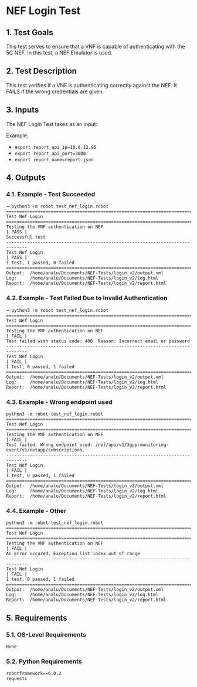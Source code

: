 # NEF Login Test

## 1. Test Goals

This test serves to ensure that a VNF is capable of authenticating with the 5G NEF. In this test, a NEF Emulator is used.

## 2. Test Description

This test verifies if a VNF is authenticating correctly against the NEF. It FAILS if the wrong credentials are given.

## 3. Inputs

The NEF Login Test takes as an input:

Example:
- `export report_api_ip=10.0.12.95`
- `export report_api_port=3000`
- `export report_name=report.json`

## 4. Outputs

### 4.1. Example - Test Succeeded

``` 
→ python3 -m robot test_nef_login.robot 
==============================================================================
Test Nef Login                                                                
==============================================================================
Testing the VNF authentication on NEF                                 | PASS |
Successful test
------------------------------------------------------------------------------
Test Nef Login                                                        | PASS |
1 test, 1 passed, 0 failed
==============================================================================
Output:  /home/analu/Documents/NEF-Tests/login_v2/output.xml
Log:     /home/analu/Documents/NEF-Tests/login_v2/log.html
Report:  /home/analu/Documents/NEF-Tests/login_v2/report.html
```

### 4.2. Example - Test Failed Due to Invalid Authentication

``` 
→ python3 -m robot test_nef_login.robot 
==============================================================================
Test Nef Login                                                                
==============================================================================
Testing the VNF authentication on NEF                                 | FAIL |
Test failed with status code: 400. Reason: Incorrect email or password
------------------------------------------------------------------------------
Test Nef Login                                                        | FAIL |
1 test, 0 passed, 1 failed
==============================================================================
Output:  /home/analu/Documents/NEF-Tests/login_v2/output.xml
Log:     /home/analu/Documents/NEF-Tests/login_v2/log.html
Report:  /home/analu/Documents/NEF-Tests/login_v2/report.html
```
### 4.3. Example - Wrong endpoint used

```
python3 -m robot test_nef_login.robot 
==============================================================================
Test Nef Login                                                                
==============================================================================
Testing the VNF authentication on NEF                                 | FAIL |
Test failed. Wrong endpoint used: /nef/api/v1/3gpp-monitoring-event/v1/netapp/subscriptions.
------------------------------------------------------------------------------
Test Nef Login                                                        | FAIL |
1 test, 0 passed, 1 failed
==============================================================================
Output:  /home/analu/Documents/NEF-Tests/login_v2/output.xml
Log:     /home/analu/Documents/NEF-Tests/login_v2/log.html
Report:  /home/analu/Documents/NEF-Tests/login_v2/report.html
```

### 4.4. Example - Other

```
python3 -m robot test_nef_login.robot 
==============================================================================
Test Nef Login                                                                
==============================================================================
Testing the VNF authentication on NEF                                 | FAIL |
An error occured. Exception list index out of range
------------------------------------------------------------------------------
Test Nef Login                                                        | FAIL |
1 test, 0 passed, 1 failed
==============================================================================
Output:  /home/analu/Documents/NEF-Tests/login_v2/output.xml
Log:     /home/analu/Documents/NEF-Tests/login_v2/log.html
Report:  /home/analu/Documents/NEF-Tests/login_v2/report.html
```


## 5. Requirements

### 5.1. OS-Level Requirements

`None`

### 5.2. Python Requirements

```
robotframework==6.0.2
requests
```

